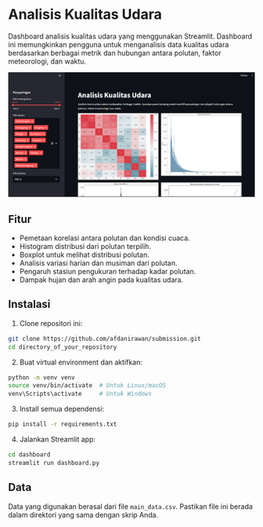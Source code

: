 # Analisis Kualitas Udara

Dashboard analisis kualitas udara yang menggunakan Streamlit. Dashboard ini memungkinkan pengguna untuk menganalisis data kualitas udara berdasarkan berbagai metrik dan hubungan antara polutan, faktor meteorologi, dan waktu.

![Screenshot of Dashboard](dashboard.png) 


## Fitur

- Pemetaan korelasi antara polutan dan kondisi cuaca.
- Histogram distribusi dari polutan terpilih.
- Boxplot untuk melihat distribusi polutan.
- Analisis variasi harian dan musiman dari polutan.
- Pengaruh stasiun pengukuran terhadap kadar polutan.
- Dampak hujan dan arah angin pada kualitas udara.

## Instalasi

1. Clone repositori ini:

```bash
git clone https://github.com/afdanirawan/submission.git
cd directory_of_your_repository
```

2. Buat virtual environment dan aktifkan:

```bash
python -m venv venv
source venv/bin/activate  # Untuk Linux/macOS
venv\Scripts\activate     # Untuk Windows
```

3. Install semua dependensi:

```bash
pip install -r requirements.txt
```

4. Jalankan Streamlit app:

```bash
cd dashboard
streamlit run dashboard.py
```

## Data

Data yang digunakan berasal dari file `main_data.csv`. Pastikan file ini berada dalam direktori yang sama dengan skrip Anda.
